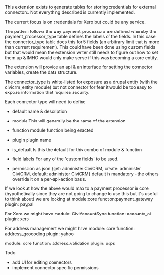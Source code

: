 This extension exists to generate tables for storing credentials for external connectors. Not everything described
is currently implemented.

The current focus is on credentials for Xero but could be any service.

The pattern follows the way payment_processors are defined whereby the payment_processor_type
table defines the labels of the fields. In this case the connector_type table does this for 5 fields
(an arbitrary limit that is more than current requirement). This could have been done using custom fields
but that would mean the extension writer still needs to figure out how to set them up & IMHO would
only make sense if this was becoming a core entity.

The extension will provide an api & an interface for setting the connector variables, create the data structure.

The connector_type is white-listed for exposure as a drupal entity (with the civicrm_entity module) but not connector
for fear it would be too easy to expose information that requires security.

Each connector type will need to define

- default name & description

- module 
  This will generally be the name of the extension

- function
  module function being enacted
  
- plugin 
  plugin name
  
- is_default 
  Is this the default for this combo of module & function
  
- field labels 
  For any of the 'custom fields' to be used.
  
- permission as json
  {get: administer CiviCRM, create: administer CiviCRM, default: administer CiviCRM}
  default is mandatory - the others override it on a per-api-action basis.
  
If we look at how the above would map to a payment processor in core (hypothetically since they are not
 going to change to use this but it's useful to think about) we are looking at
  module:core
  function:payment_gateway
  plugin: paypal
  
For Xero we might have
  module: CiviAccountSync
  function: accounts_ai
  plugin: xero
  
For address management we might have
  module: core
  function: address_geocoding
  plugin: yahoo
  
  module: core
  function: address_validation
  plugin: usps
  

Todo 

- add UI for editing connectors
- implement connector specific permissions
